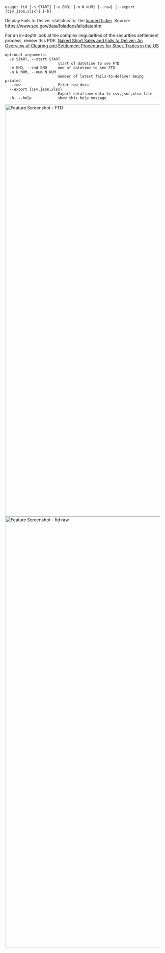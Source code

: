 ```
usage: ftd [-s START] [-e END] [-n N_NUM] [--raw] [--export {csv,json,xlsx}] [-h]
```
Display Fails to Deliver statistics for the [loaded ticker](https://gamestonkterminal.github.io/GamestonkTerminal/stocks/load/). Source: https://www.sec.gov/data/foiadocsfailsdatahtm

For an in-depth look at the complex iregularities of the securities settlement process, review this PDF:
[Naked Short Sales and Fails to Deliver: An Overview of Clearing and Settlement Procedures for Stock Trades in the US](https://github.com/deeleeramone/GamestonkTerminal/files/7489219/Naked.Short.Sales.and.Fails.to.Deliver.pdf)

```
optional arguments:
  -s START, --start START
                        start of datetime to see FTD
  -e END, --end END     end of datetime to see FTD
  -n N_NUM, --num N_NUM
                        number of latest fails-to-deliver being printed
  --raw                 Print raw data.
  --export {csv,json,xlsx}
                        Export dataframe data to csv,json,xlsx file
  -h, --help            show this help message
```
<img width="1337" alt="Feature Screenshot - FTD" src="https://user-images.githubusercontent.com/85772166/140587710-02d97bbe-d75c-4489-8411-e051e7d802a6.png">

<img width="1400" alt="Feature Screenshot - ftd raw" src="https://user-images.githubusercontent.com/85772166/140587632-bd97eb1c-3f79-4537-a86e-5b22042a365e.png">

